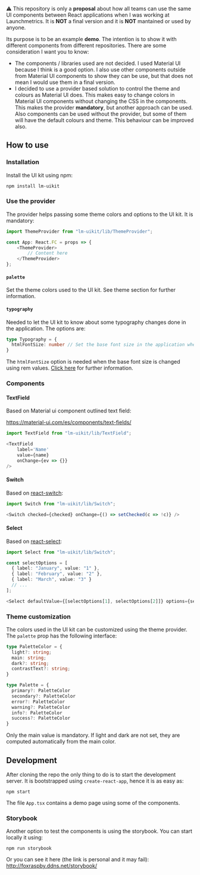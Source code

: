 ⚠️ This repository is only a **proposal** about how all teams can use the same UI components between React applications when I was working at Launchmetrics. It is **NOT** a final version and it is **NOT** mantained or used by anyone.

Its purpose is to be an example **demo**. The intention is to show it with different components from different repositories. There are some consideration I want you to know:
- The components / libraries used are not decided. I used Material UI because I think is a good option. I also use other components outside from Material UI components to show they can be use, but that does not mean I would use them in a final version.
- I decided to use a provider based solution to control the theme and colours as Material UI does. This makes easy to change colors in Material UI components without changing the CSS in the components. This makes the provider **mandatory**, but another approach can be used. Also components can be used without the provider, but some of them will have the default colours and theme. This behaviour can be improved also.

## How to use

### Installation

Install the UI kit using npm:
```bash
npm install lm-uikit
```

### Use the provider

The provider helps passing some theme colors and options to the UI kit. It is mandatory:

```typescript
import ThemeProvider from "lm-uikit/lib/ThemeProvider";

const App: React.FC = props => {
    <ThemeProvider>
        // Content here
    </ThemeProvider>
};
```

#### `palette`

Set the theme colors used to the UI kit. See theme section for further information.

#### `typography`

Needed to let the UI kit to know about some typography changes done in the application. The options are:

```ts
type Typography = {
  htmlFontSize: number // Set the base font size in the application when changed using rem
}
```

The `htmlFontSize` option is needed when the base font size is changed using rem values. [Click here](https://www.sitepoint.com/understanding-and-using-rem-units-in-css/) for further information.


### Components

#### TextField

Based on Material ui component outlined text field:

https://material-ui.com/es/components/text-fields/

```typescript
import TextField from "lm-uikit/lib/TextField";

<TextField
	label='Name'
	value={name}
	onChange={ev => {}}
/>
```

#### Switch

Based on [react-switch](https://github.com/markusenglund/react-switch):

```typescript
import Switch from "lm-uikit/lib/Switch";

<Switch checked={checked} onChange={() => setChecked(c => !c)} />
```

#### Select

Based on [react-select](https://react-select.com/home):

```typescript
import Select from "lm-uikit/lib/Switch";

const selectOptions = [
  { label: "January", value: "1" },
  { label: "February", value: "2" },
  { label: "March", value: "3" }
  // ...
];

<Select defaultValue={[selectOptions[1], selectOptions[2]]} options={selectOptions} isMulti />
```

### Theme customization

The colors used in the UI kit can be customized using the theme provider. The `palette` prop has the following interface:

```ts
type PaletteColor = {
  light?: string;
  main: string;
  dark?: string;
  contrastText?: string;
}

type Palette = {
  primary?: PaletteColor
  secondary?: PaletteColor
  error?: PaletteColor
  warning?: PaletteColor
  info?: PaletteColor
  success?: PaletteColor
}
```

Only the main value is mandatory. If light and dark are not set, they are computed automatically from the main color.

## Development

After cloning the repo the only thing to do is to start the development server. It is bootstrapped using `create-react-app`, hence it is as easy as:
```
npm start
```

The file `App.tsx` contains a demo page using some of the components.

### Storybook

Another option to test the components is using the storybook. You can start locally it using:

```
npm run storybook
```

Or you can see it here (the link is personal and it may fail):
http://foxraspby.ddns.net/storybook/
